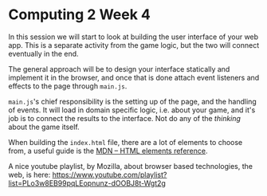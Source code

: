 # Computing 2 Week 4

In this session we will start to look at building the user interface of your
web app.
This is a separate activity from the game logic,
but the two will connect eventually in the end.

The general approach will be to design your interface statically and implement
it in the browser, and once that is done attach event listeners and effects
to the page through `main.js`.

`main.js`'s chief responsibility is the setting up of the page,
and the handling of events.
It will load in domain specific logic, i.e. about your game,
and it's job is to connect the results to the interface.
Not do any of the *thinking* about the game itself.

When building the `index.html` file, there are a lot of elements to choose from,
a useful guide is the
[MDN – HTML elements reference](https://developer.mozilla.org/en-US/docs/Web/HTML/Element).

A nice youtube playlist, by Mozilla, about browser based technologies, the web,
is here:
https://www.youtube.com/playlist?list=PLo3w8EB99pqLEopnunz-dOOBJ8t-Wgt2g
